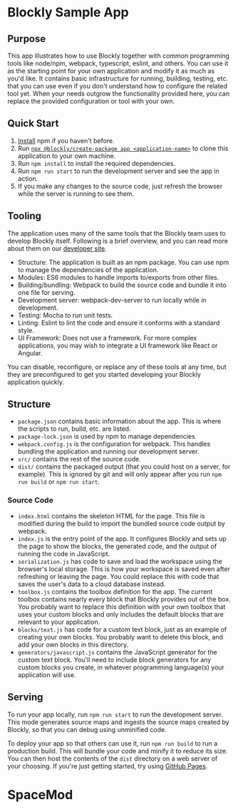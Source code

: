 # Blockly Sample App

## Purpose

This app illustrates how to use Blockly together with common programming tools like node/npm, webpack, typescript, eslint, and others. You can use it as the starting point for your own application and modify it as much as you'd like. It contains basic infrastructure for running, building, testing, etc. that you can use even if you don't understand how to configure the related tool yet. When your needs outgrow the functionality provided here, you can replace the provided configuration or tool with your own.

## Quick Start

1. [Install](https://docs.npmjs.com/downloading-and-installing-node-js-and-npm) npm if you haven't before.
2. Run [`npx @blockly/create-package app <application-name>`](https://www.npmjs.com/package/@blockly/create-package) to clone this application to your own machine.
3. Run `npm install` to install the required dependencies.
4. Run `npm run start` to run the development server and see the app in action.
5. If you make any changes to the source code, just refresh the browser while the server is running to see them.

## Tooling

The application uses many of the same tools that the Blockly team uses to develop Blockly itself. Following is a brief overview, and you can read more about them on our [developer site](https://developers.google.com/blockly/guides/contribute/get-started/development_tools).

- Structure: The application is built as an npm package. You can use npm to manage the dependencies of the application.
- Modules: ES6 modules to handle imports to/exports from other files.
- Building/bundling: Webpack to build the source code and bundle it into one file for serving.
- Development server: webpack-dev-server to run locally while in development.
- Testing: Mocha to run unit tests.
- Linting: Eslint to lint the code and ensure it conforms with a standard style.
- UI Framework: Does not use a framework. For more complex applications, you may wish to integrate a UI framework like React or Angular.

You can disable, reconfigure, or replace any of these tools at any time, but they are preconfigured to get you started developing your Blockly application quickly.

## Structure

- `package.json` contains basic information about the app. This is where the scripts to run, build, etc. are listed.
- `package-lock.json` is used by npm to manage dependencies
- `webpack.config.js` is the configuration for webpack. This handles bundling the application and running our development server.
- `src/` contains the rest of the source code.
- `dist/` contains the packaged output (that you could host on a server, for example). This is ignored by git and will only appear after you run `npm run build` or `npm run start`.

### Source Code

- `index.html` contains the skeleton HTML for the page. This file is modified during the build to import the bundled source code output by webpack.
- `index.js` is the entry point of the app. It configures Blockly and sets up the page to show the blocks, the generated code, and the output of running the code in JavaScript.
- `serialization.js` has code to save and load the workspace using the browser's local storage. This is how your workspace is saved even after refreshing or leaving the page. You could replace this with code that saves the user's data to a cloud database instead.
- `toolbox.js` contains the toolbox definition for the app. The current toolbox contains nearly every block that Blockly provides out of the box. You probably want to replace this definition with your own toolbox that uses your custom blocks and only includes the default blocks that are relevant to your application.
- `blocks/text.js` has code for a custom text block, just as an example of creating your own blocks. You probably want to delete this block, and add your own blocks in this directory.
- `generators/javascript.js` contains the JavaScript generator for the custom text block. You'll need to include block generators for any custom blocks you create, in whatever programming language(s) your application will use.

## Serving

To run your app locally, run `npm run start` to run the development server. This mode generates source maps and ingests the source maps created by Blockly, so that you can debug using unminified code.

To deploy your app so that others can use it, run `npm run build` to run a production build. This will bundle your code and minify it to reduce its size. You can then host the contents of the `dist` directory on a web server of your choosing. If you're just getting started, try using [GitHub Pages](https://pages.github.com/).
# SpaceMod
